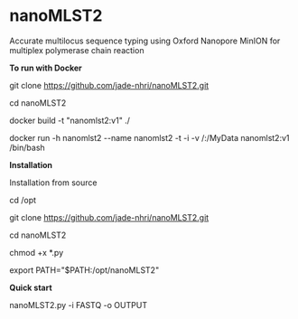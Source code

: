 # nanoMLST2
Accurate multilocus sequence typing using Oxford Nanopore MinION for multiplex polymerase chain reaction

**To run with Docker**

git clone https://github.com/jade-nhri/nanoMLST2.git

cd nanoMLST2

docker build -t "nanomlst2:v1" ./

docker run -h nanomlst2 --name nanomlst2 -t -i -v /:/MyData nanomlst2:v1 /bin/bash

**Installation**

Installation from source

cd /opt

git clone https://github.com/jade-nhri/nanoMLST2.git

cd nanoMLST2

chmod +x *.py

export PATH="$PATH:/opt/nanoMLST2"

**Quick start**

nanoMLST2.py -i FASTQ -o OUTPUT

